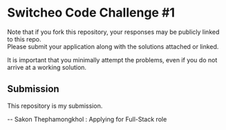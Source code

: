 # Switcheo Code Challenge #1

Note that if you fork this repository, your responses may be publicly linked to this repo.  
Please submit your application along with the solutions attached or linked.

It is important that you minimally attempt the problems, even if you do not arrive at a working solution.

## Submission

This repository is my submission.

-- Sakon Thephamongkhol : Applying for Full-Stack role
